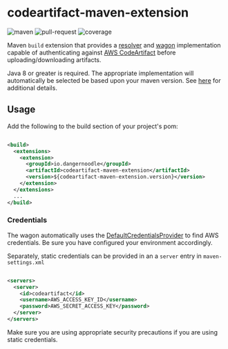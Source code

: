 # codeartifact-maven-extension

![maven](https://img.shields.io/maven-central/v/io.dangernoodle/codeartifact-maven-extension)
![pull-request](https://github.com/dangernoodle-io/codeartifact-maven-extension/actions/workflows/pull-request.yml/badge.svg)
![coverage](https://coveralls.io/repos/github/dangernoodle-io/codeartifact-maven-extension/badge.svg?branch=main)

Maven `build` extension that provides a [resolver](https://maven.apache.org/resolver/index.html) and 
[wagon](https://maven.apache.org/wagon/index.html) implementation capable of authenticating against 
[AWS CodeArtifact](https://aws.amazon.com/codeartifact/) before uploading/downloading artifacts.

Java 8 or greater is required. The appropriate implementation will automatically be selected be based upon your maven
version. See [here](https://maven.apache.org/guides/mini/guide-resolver-transport.html) for additional details.

## Usage

Add the following to the build section of your project's pom:

```xml

<build>
  <extensions>
    <extension>
      <groupId>io.dangernoodle</groupId>
      <artifactId>codeartifact-maven-extension</artifactId>
      <version>${codeartifact-maven-extension.version}</version>
    </extension>
  </extensions>
  ...
</build>
```

### Credentials

The wagon automatically uses
the [DefaultCredentialsProvider](https://sdk.amazonaws.com/java/api/latest/software/amazon/awssdk/auth/credentials/DefaultCredentialsProvider.html)
to find AWS credentials. Be sure you have configured your environment accordingly.

Separately, static credentials can be provided in an a `server` entry in `maven-settings.xml`

```xml

<servers>
  <server>
    <id>codeartifact</id>
    <username>AWS_ACCESS_KEY_ID</username>
    <password>AWS_SECRET_ACCESS_KEY</password>
  </server>
</servers>
```

Make sure you are using appropriate security precautions if you are using static credentials.
